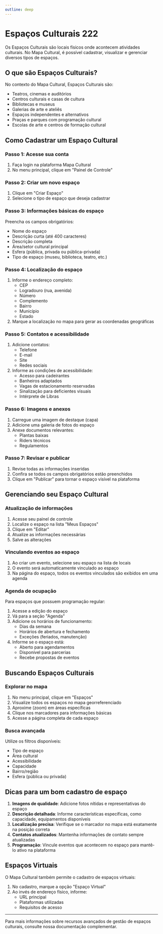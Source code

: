 ```yaml
---
outline: deep
---
```


# Espaços Culturais 222

Os Espaços Culturais são locais físicos onde acontecem atividades culturais. No Mapa Cultural, é possível cadastrar, visualizar e gerenciar diversos tipos de espaços.

## O que são Espaços Culturais?

No contexto do Mapa Cultural, Espaços Culturais são:
- Teatros, cinemas e auditórios
- Centros culturais e casas de cultura
- Bibliotecas e museus
- Galerias de arte e ateliês
- Espaços independentes e alternativos
- Praças e parques com programação cultural
- Escolas de arte e centros de formação cultural

## Como Cadastrar um Espaço Cultural

### Passo 1: Acesse sua conta

1. Faça login na plataforma Mapa Cultural
2. No menu principal, clique em "Painel de Controle"

### Passo 2: Criar um novo espaço

1. Clique em "Criar Espaço"
2. Selecione o tipo de espaço que deseja cadastrar

### Passo 3: Informações básicas do espaço

Preencha os campos obrigatórios:
- Nome do espaço
- Descrição curta (até 400 caracteres)
- Descrição completa
- Área/setor cultural principal
- Esfera (pública, privada ou pública-privada)
- Tipo de espaço (museu, biblioteca, teatro, etc.)

### Passo 4: Localização do espaço

1. Informe o endereço completo:
   - CEP
   - Logradouro (rua, avenida)
   - Número
   - Complemento
   - Bairro
   - Município
   - Estado
2. Marque a localização no mapa para gerar as coordenadas geográficas

### Passo 5: Contatos e acessibilidade

1. Adicione contatos:
   - Telefone
   - E-mail
   - Site
   - Redes sociais
2. Informe as condições de acessibilidade:
   - Acesso para cadeirantes
   - Banheiros adaptados
   - Vagas de estacionamento reservadas
   - Sinalização para deficientes visuais
   - Intérprete de Libras

### Passo 6: Imagens e anexos

1. Carregue uma imagem de destaque (capa)
2. Adicione uma galeria de fotos do espaço
3. Anexe documentos relevantes:
   - Plantas baixas
   - Riders técnicos
   - Regulamentos

### Passo 7: Revisar e publicar

1. Revise todas as informações inseridas
2. Confira se todos os campos obrigatórios estão preenchidos
3. Clique em "Publicar" para tornar o espaço visível na plataforma

## Gerenciando seu Espaço Cultural

### Atualização de informações

1. Acesse seu painel de controle
2. Localize o espaço na lista "Meus Espaços"
3. Clique em "Editar"
4. Atualize as informações necessárias
5. Salve as alterações

### Vinculando eventos ao espaço

1. Ao criar um evento, selecione seu espaço na lista de locais
2. O evento será automaticamente vinculado ao espaço
3. Na página do espaço, todos os eventos vinculados são exibidos em uma agenda

### Agenda de ocupação

Para espaços que possuem programação regular:

1. Acesse a edição do espaço
2. Vá para a seção "Agenda"
3. Adicione os horários de funcionamento:
   - Dias da semana
   - Horários de abertura e fechamento
   - Exceções (feriados, manutenção)
4. Informe se o espaço está:
   - Aberto para agendamentos
   - Disponível para parcerias
   - Recebe propostas de eventos

## Buscando Espaços Culturais

### Explorar no mapa

1. No menu principal, clique em "Espaços"
2. Visualize todos os espaços no mapa georreferenciado
3. Aproxime (zoom) em áreas específicas
4. Clique nos marcadores para informações básicas
5. Acesse a página completa de cada espaço

### Busca avançada

Utilize os filtros disponíveis:
- Tipo de espaço
- Área cultural
- Acessibilidade
- Capacidade
- Bairro/região
- Esfera (pública ou privada)

## Dicas para um bom cadastro de espaço

1. **Imagens de qualidade**: Adicione fotos nítidas e representativas do espaço
2. **Descrição detalhada**: Informe características específicas, como capacidade, equipamentos disponíveis
3. **Localização precisa**: Verifique se o marcador no mapa está exatamente na posição correta
4. **Contatos atualizados**: Mantenha informações de contato sempre atualizadas
5. **Programação**: Vincule eventos que acontecem no espaço para mantê-lo ativo na plataforma

## Espaços Virtuais

O Mapa Cultural também permite o cadastro de espaços virtuais:

1. No cadastro, marque a opção "Espaço Virtual"
2. Ao invés de endereço físico, informe:
   - URL principal
   - Plataformas utilizadas
   - Requisitos de acesso

---

Para mais informações sobre recursos avançados de gestão de espaços culturais, consulte nossa documentação complementar.
